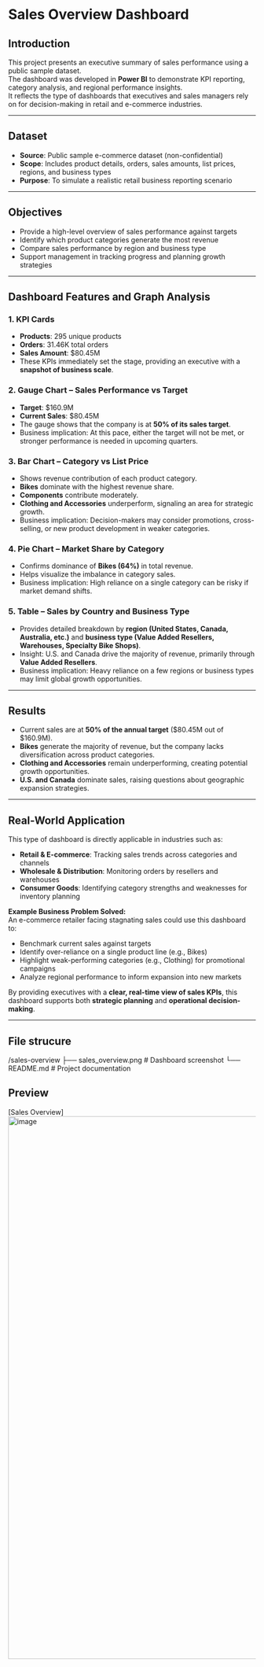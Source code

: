 # Sales Overview Dashboard

## Introduction
This project presents an executive summary of sales performance using a public sample dataset.  
The dashboard was developed in **Power BI** to demonstrate KPI reporting, category analysis, and regional performance insights.  
It reflects the type of dashboards that executives and sales managers rely on for decision-making in retail and e-commerce industries.

---

## Dataset
- **Source**: Public sample e-commerce dataset (non-confidential)  
- **Scope**: Includes product details, orders, sales amounts, list prices, regions, and business types  
- **Purpose**: To simulate a realistic retail business reporting scenario

---

## Objectives
- Provide a high-level overview of sales performance against targets  
- Identify which product categories generate the most revenue  
- Compare sales performance by region and business type  
- Support management in tracking progress and planning growth strategies

---

## Dashboard Features and Graph Analysis

### 1. KPI Cards
- **Products**: 295 unique products  
- **Orders**: 31.46K total orders  
- **Sales Amount**: $80.45M  
- These KPIs immediately set the stage, providing an executive with a **snapshot of business scale**.

### 2. Gauge Chart – Sales Performance vs Target
- **Target**: $160.9M  
- **Current Sales**: $80.45M  
- The gauge shows that the company is at **50% of its sales target**.  
- Business implication: At this pace, either the target will not be met, or stronger performance is needed in upcoming quarters.

### 3. Bar Chart – Category vs List Price
- Shows revenue contribution of each product category.  
- **Bikes** dominate with the highest revenue share.  
- **Components** contribute moderately.  
- **Clothing and Accessories** underperform, signaling an area for strategic growth.  
- Business implication: Decision-makers may consider promotions, cross-selling, or new product development in weaker categories.

### 4. Pie Chart – Market Share by Category
- Confirms dominance of **Bikes (64%)** in total revenue.  
- Helps visualize the imbalance in category sales.  
- Business implication: High reliance on a single category can be risky if market demand shifts.

### 5. Table – Sales by Country and Business Type
- Provides detailed breakdown by **region (United States, Canada, Australia, etc.)** and **business type (Value Added Resellers, Warehouses, Specialty Bike Shops)**.  
- Insight: U.S. and Canada drive the majority of revenue, primarily through **Value Added Resellers**.  
- Business implication: Heavy reliance on a few regions or business types may limit global growth opportunities.

---

## Results
- Current sales are at **50% of the annual target** ($80.45M out of $160.9M).  
- **Bikes** generate the majority of revenue, but the company lacks diversification across product categories.  
- **Clothing and Accessories** remain underperforming, creating potential growth opportunities.  
- **U.S. and Canada** dominate sales, raising questions about geographic expansion strategies.  

---

## Real-World Application
This type of dashboard is directly applicable in industries such as:  
- **Retail & E-commerce**: Tracking sales trends across categories and channels  
- **Wholesale & Distribution**: Monitoring orders by resellers and warehouses  
- **Consumer Goods**: Identifying category strengths and weaknesses for inventory planning  

**Example Business Problem Solved:**  
An e-commerce retailer facing stagnating sales could use this dashboard to:  
- Benchmark current sales against targets  
- Identify over-reliance on a single product line (e.g., Bikes)  
- Highlight weak-performing categories (e.g., Clothing) for promotional campaigns  
- Analyze regional performance to inform expansion into new markets  

By providing executives with a **clear, real-time view of sales KPIs**, this dashboard supports both **strategic planning** and **operational decision-making**.

---
## File strucure
/sales-overview
   ├── sales_overview.png    # Dashboard screenshot
   └── README.md             # Project documentation
   
## Preview
[Sales Overview]<img width="2347" height="1104" alt="image" src="https://github.com/user-attachments/assets/bb694b26-a640-4fa1-a240-acd84ad85d0f" />
